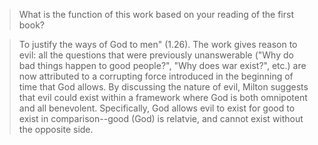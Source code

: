 > What is the function of this work based on your reading of the first book?

> To justify the ways of God to men" (1.26). The work gives reason to evil: all the questions that were previously unanswerable ("Why do bad things happen to good people?", "Why does war exist?", etc.) are now attributed to a corrupting force introduced in the beginning of time that God allows. By discussing the nature of evil, Milton suggests that evil could exist within a framework where God is both omnipotent and all benevolent. Specifically, God allows evil to exist for good to exist in comparison--good (God) is relatvie, and cannot exist without the opposite side.  
